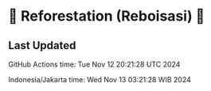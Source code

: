
# 🌳 Reforestation (Reboisasi) 🌲

## Last Updated

GitHub Actions time: Tue Nov 12 20:21:28 UTC 2024

Indonesia/Jakarta time: Wed Nov 13 03:21:28 WIB 2024
